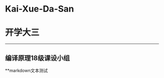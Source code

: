 # Kai-Xue-Da-San

 开学大三
================
------------------------

编译原理18级课设小组
----------

**markdown文本测试
